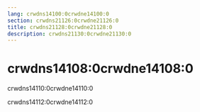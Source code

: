 ```yaml
---
lang: crwdns14100:0crwdne14100:0
section: crwdns21126:0crwdne21126:0
title: crwdns21128:0crwdne21128:0
description: crwdns21130:0crwdne21130:0
---
```


# crwdns14108:0crwdne14108:0

crwdns14110:0crwdne14110:0

crwdns14112:0crwdne14112:0

